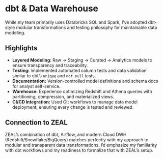 # dbt & Data Warehouse

While my team primarily uses Databricks SQL and Spark, I’ve adopted dbt-style modular transformations and testing philosophy for maintainable data modeling.

## Highlights

- **Layered Modeling:** Raw → Staging → Curated → Analytics models to ensure transparency and traceability.
- **Testing:** Implemented automated column tests and data validation similar to dbt’s `unique` and `not null` tests.
- **Documentation:** Version-controlled model definitions and schema docs for analyst self-service.
- **Warehouse:** Experience optimizing Redshift and Athena queries with partitioning, compression, and materialized views.
- **CI/CD Integration:** Used Git workflows to manage data model deployment, ensuring every change is tested and reviewed.

## Connection to ZEAL

ZEAL’s combination of dbt, Airflow, and modern Cloud DWH (Redshift/Snowflake/BigQuery) matches perfectly with my approach to modular and transparent data transformations. I’d emphasize my familiarity with dbt workflows and my readiness to formalize that with ZEAL’s setup.
